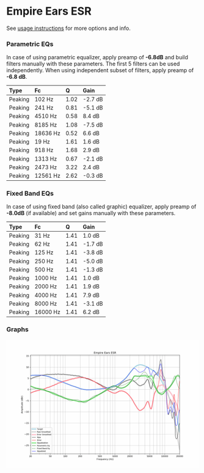 # Empire Ears ESR
See [usage instructions](https://github.com/jaakkopasanen/AutoEq#usage) for more options and info.

### Parametric EQs
In case of using parametric equalizer, apply preamp of **-6.8dB** and build filters manually
with these parameters. The first 5 filters can be used independently.
When using independent subset of filters, apply preamp of **-6.8 dB**.

| Type    | Fc       |    Q | Gain    |
|:--------|:---------|:-----|:--------|
| Peaking | 102 Hz   | 1.02 | -2.7 dB |
| Peaking | 241 Hz   | 0.81 | -5.1 dB |
| Peaking | 4510 Hz  | 0.58 | 8.4 dB  |
| Peaking | 8185 Hz  | 1.08 | -7.5 dB |
| Peaking | 18636 Hz | 0.52 | 6.6 dB  |
| Peaking | 19 Hz    | 1.61 | 1.6 dB  |
| Peaking | 918 Hz   | 1.68 | 2.9 dB  |
| Peaking | 1313 Hz  | 0.67 | -2.1 dB |
| Peaking | 2473 Hz  | 3.22 | 2.4 dB  |
| Peaking | 12561 Hz | 2.62 | -0.3 dB |

### Fixed Band EQs
In case of using fixed band (also called graphic) equalizer, apply preamp of **-8.0dB**
(if available) and set gains manually with these parameters.

| Type    | Fc       |    Q | Gain    |
|:--------|:---------|:-----|:--------|
| Peaking | 31 Hz    | 1.41 | 1.0 dB  |
| Peaking | 62 Hz    | 1.41 | -1.7 dB |
| Peaking | 125 Hz   | 1.41 | -3.8 dB |
| Peaking | 250 Hz   | 1.41 | -5.0 dB |
| Peaking | 500 Hz   | 1.41 | -1.3 dB |
| Peaking | 1000 Hz  | 1.41 | 1.0 dB  |
| Peaking | 2000 Hz  | 1.41 | 1.9 dB  |
| Peaking | 4000 Hz  | 1.41 | 7.9 dB  |
| Peaking | 8000 Hz  | 1.41 | -3.1 dB |
| Peaking | 16000 Hz | 1.41 | 6.2 dB  |

### Graphs
![](./Empire%20Ears%20ESR.png)